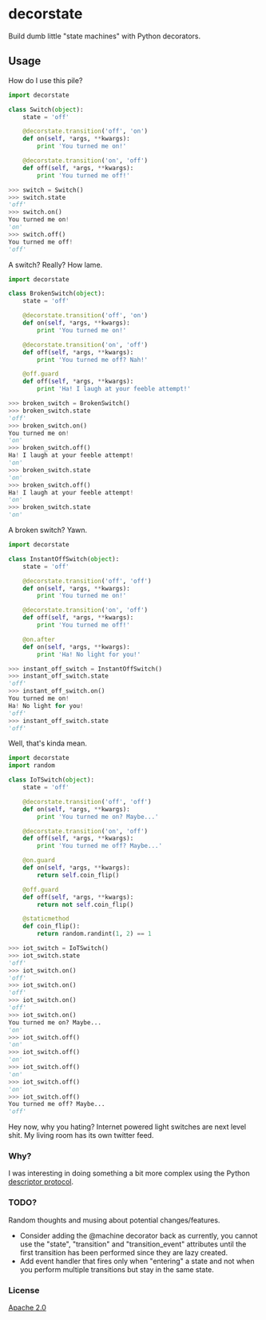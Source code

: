# decorstate

Build dumb little "state machines" with Python decorators.

## Usage

How do I use this pile?

```python
import decorstate

class Switch(object):
    state = 'off'

    @decorstate.transition('off', 'on')
    def on(self, *args, **kwargs):
        print 'You turned me on!'

    @decorstate.transition('on', 'off')
    def off(self, *args, **kwargs):
        print 'You turned me off!'

>>> switch = Switch()
>>> switch.state
'off'
>>> switch.on()
You turned me on!
'on'
>>> switch.off()
You turned me off!
'off'
```

A switch? Really? How lame.


```python
import decorstate

class BrokenSwitch(object):
    state = 'off'

    @decorstate.transition('off', 'on')
    def on(self, *args, **kwargs):
        print 'You turned me on!'

    @decorstate.transition('on', 'off')
    def off(self, *args, **kwargs):
        print 'You turned me off? Nah!'

    @off.guard
    def off(self, *args, **kwargs):
        print 'Ha! I laugh at your feeble attempt!'

>>> broken_switch = BrokenSwitch()
>>> broken_switch.state
'off'
>>> broken_switch.on()
You turned me on!
'on'
>>> broken_switch.off()
Ha! I laugh at your feeble attempt!
'on'
>>> broken_switch.state
'on'
>>> broken_switch.off()
Ha! I laugh at your feeble attempt!
'on'
>>> broken_switch.state
'on'
```

A broken switch? Yawn.


```python
import decorstate

class InstantOffSwitch(object):
    state = 'off'

    @decorstate.transition('off', 'off')
    def on(self, *args, **kwargs):
        print 'You turned me on!'

    @decorstate.transition('on', 'off')
    def off(self, *args, **kwargs):
        print 'You turned me off!'

    @on.after
    def on(self, *args, **kwargs):
        print 'Ha! No light for you!'

>>> instant_off_switch = InstantOffSwitch()
>>> instant_off_switch.state
'off'
>>> instant_off_switch.on()
You turned me on!
Ha! No light for you!
'off'
>>> instant_off_switch.state
'off'
```

Well, that's kinda mean.


```python
import decorstate
import random

class IoTSwitch(object):
    state = 'off'

    @decorstate.transition('off', 'off')
    def on(self, *args, **kwargs):
        print 'You turned me on? Maybe...'

    @decorstate.transition('on', 'off')
    def off(self, *args, **kwargs):
        print 'You turned me off? Maybe...'

    @on.guard
    def on(self, *args, **kwargs):
        return self.coin_flip()

    @off.guard
    def off(self, *args, **kwargs):
        return not self.coin_flip()

    @staticmethod
    def coin_flip():
        return random.randint(1, 2) == 1

>>> iot_switch = IoTSwitch()
>>> iot_switch.state
'off'
>>> iot_switch.on()
'off'
>>> iot_switch.on()
'off'
>>> iot_switch.on()
'off'
>>> iot_switch.on()
You turned me on? Maybe...
'on'
>>> iot_switch.off()
'on'
>>> iot_switch.off()
'on'
>>> iot_switch.off()
'on'
>>> iot_switch.off()
'on'
>>> iot_switch.off()
You turned me off? Maybe...
'off'
```

Hey now, why you hating? Internet powered light switches are next level shit. My living room has its own twitter feed.


### Why?

I was interesting in doing something a bit more complex using the Python [descriptor protocol](https://docs.python.org/2/howto/descriptor.html).

### TODO?

Random thoughts and musing about potential changes/features.

*  Consider adding the @machine decorator back as currently, you cannot use the "state", "transition" and "transition_event" attributes until the first transition has been performed since they are lazy created.
*  Add event handler that fires only when "entering" a state and not when you perform multiple transitions but stay in the same state.

### License

[Apache 2.0](LICENSE)
